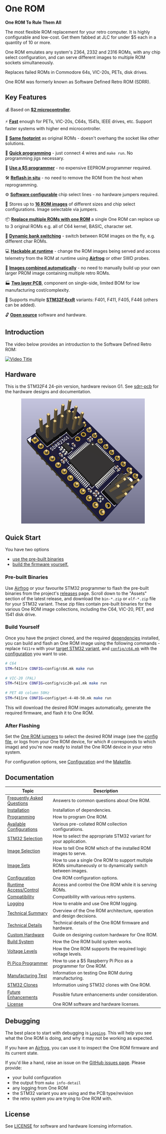 # One ROM

**One ROM To Rule Them All**

The most flexible ROM replacement for your retro computer. It is highly configurable and low-cost.  Get them fabbed at JLC for under $5 each in a quantity of 10 or more.

One ROM emulates any system's 2364, 2332 and 2316 ROMs, with any chip select configuration, and can serve different images to multiple ROM sockets simultaneously.

Replaces failed ROMs in Commodore 64s, VIC-20s, PETs, disk drives.

One ROM was formerly known as Software Defined Retro ROM (SDRR).

## Key Features

💰 Based on **[$2 microcontroller](docs/STM32-SELECTION.md)**.

⚡ **[Fast](docs/STM32-SELECTION.md)** enough for PETs, VIC-20s, C64s, 1541s, IEEE drives, etc. Support faster systems with higher end microcontroller.

📐 **[Same footprint](docs/images/sdrr-24-pin-side.png)** as original ROMs - doesn't overhang the socket like other solutions.

🚀 **[Quick programming](docs/PROGRAMMING.md)** - just connect 4 wires and `make run`. No programming jigs necessary.

🔌 **[Use a $5 programmer](docs/PI-PICO-PROGRAMMER.md)** - no expensive EEPROM programmer required.

🛠️ **[Reflash in situ](docs/PROGRAMMING.md)** - no need to remove the ROM from the host when reprogramming.

⚙️ **[Software configurable](docs/CONFIGURATION.md)** chip select lines - no hardware jumpers required.

💾 Stores up to **[16 ROM images](docs/STM32-SELECTION.md)** of different sizes and chip select configurations.  Image selectable via jumpers.

📦 **[Replace multiple ROMs with one ROM](docs/MULTI-ROM-SETS.md)** a single One ROM can replace up to 3 original ROMs e.g. all of C64 kernel, BASIC, character set.

🔀 **[Dynamic bank switching](docs/MULTI-ROM-SETS.md)** - switch between ROM images on the fly, e.g. different char ROMs.

💻 **[Hackable at runtime](docs/RUNTIME-ACCESS.md)** - change the ROM images being served and access telemetry from the ROM at runtime using **[Airfrog](https://piers.rocks/u/airfrog)** or other SWD probes.

🧩 **[Images combined automatically](docs/CONFIGURATION.md)** - no need to manually build up your own larger PROM image containing multiple retro ROMs.

🏭 **[Two layer PCB](sdrr-pcb/README.md)**, component on single-side, limited BOM for low manufacturing cost/complexity.

🎯 Supports multiple **[STM32F4xxR](docs/STM32-SELECTION.md)** variants: F401, F411, F405, F446 (others can be added).

🔓 **[Open source](LICENSE.md)** software and hardware.

## Introduction

The video below provides an introduction to the Software Defined Retro ROM:

[![Video Title](https://img.youtube.com/vi/Jhe4LF5LrZ8/maxresdefault.jpg)](https://youtu.be/Jhe4LF5LrZ8)

## Hardware

This is the STM32F4 24-pin version, hardware revison G1.  See [sdrr-pcb](sdrr-pcb/README.md) for the hardware designs and documentation.

<div style="display: flex; justify-content: center; gap: 20px;">
  <a href="docs/images/sdrr-24-pin-side.png">
    <img src="docs/images/sdrr-24-pin-side.png" alt="One ROM STM32F4 24 pin side on" width="400">
  </a>
</div>

## Quick Start

You have two options

- [use the pre-built binaries](#pre-built-binaries)
- [build the firmware yourself.](#build-yourself)

### Pre-built Binaries

Use [Airfrog](https://piers.rocks/u/airfrog) or your favourite STM32 programmer to flash the pre-built binaries from the project's [releases](https://github.com/piersfinlayson/software-defined-retro-rom/releases/) page.  Scroll down to the "Assets" section of the latest release, and download the `bin-*.zip` or `elf-*.zip` file for your STM32 variant.  These zip files contain pre-built binaries for the various One ROM image collections, including the C64, VIC-20, PET, and 1541 disk drive.

### Build Yourself

Once you have the project cloned, and the required [dependencies](INSTALL.md) installed, you can build and flash an One ROM image using the following commands - replace `f411re` with your [target STM32 variant](#supported-stm32-microcontrollers), and [`config/c64.mk`](/config/c64.mk) with the [configuration](config/README.md#available-configurations) you want to use.

```bash
# C64
STM=f411re CONFIG=config/c64.mk make run
```

```bash
# VIC-20 (PAL)
STM=f411re CONFIG=config/vic20-pal.mk make run
```

```bash
# PET 40 column 50Hz
STM=f411re CONFIG=config/pet-4-40-50.mk make run
```

This will download the desired ROM images automatically, generate the required firmware, and flash it to One ROM.

### After Flashing

Set the [One ROM jumpers](docs/IMAGE-SELECTION.md) to select the desired ROM image (see the [config file](/config/), or logs from your One ROM device, for which # corresponds to which image) and you're now ready to install the One ROM device in your retro system.

For configuration options, see [Configuration](docs/CONFIGURATION.md) and the [Makefile](Makefile).

## Documentation

| Topic | Description |
|-------|-------------|
| [Frequently Asked Questions](docs/FAQ.md) | Answers to common questions about One ROM. |
| [Installation](INSTALL.md) | Installation of dependencies. |
| [Programming](docs/PROGRAMMING.md) | How to program One ROM. |
| [Available Configurations](config/README.md#available-configurations) | Various pre-collated ROM collection configurations. |
| [STM32 Selection](docs/STM32-SELECTION.md) | How to select the appropriate STM32 variant for your application. |
| [Image Selection](docs/IMAGE-SELECTION.md) | How to tell One ROM which of the installed ROM images to serve. |
| [Image Sets](docs/MULTI-ROM-SETS.md) | How to use a single One ROM to support multiple ROMs simultaneously or to dynamically switch between images. |
| [Configuration](docs/CONFIGURATION.md) | One ROM configuration options. |
| [Runtime Access/Control](docs/RUNTIME-ACCESS.md) | Access and control the One ROM while it is serving ROMs. |
| [Compatibility](docs/COMPATIBILITY.md) | Compatibility with various retro systems. |
| [Logging](docs/LOGGING.md) | How to enable and use One ROM logging. |
| [Technical Summary](docs/TECHNICAL-SUMMARY.md) | Overview of the One ROM architecture, operation and design decisions. |
| [Technical Details](docs/TECHNICAL-DETAILS.md) | Technical details of the One ROM firmware and hardware. |
| [Custom Hardware](docs/CUSTOM-HARDWARE.md) | Guide on designing custom hardware for One ROM. |
| [Build System](docs/BUILD-SYSTEM.md) | How the One ROM build system works. |
| [Voltage Levels](docs/VOLTAGE-LEVELS.md) | How the One ROM supports the required logic voltage levels. |
| [Pi Pico Programmer](docs/PI-PICO-PROGRAMMER.md) | How to use a $5 Raspberry Pi Pico as a programmer for One ROM. |
| [Manufacturing Test](docs/MANUFACTURING-TEST.md) | Information on testing One ROM during manufacturing. |
| [STM32 Clones](docs/STM32-CLONES.md) | Information using STM32 clones with One ROM. |
| [Future Enhancements](docs/FUTURE-ENHANCEMENTS.md) | Possible future enhancements under consideration. |
| [License](LICENSE.md) | One ROM software and hardware licenses. |

## Debugging

The best place to start with debugging is [`Logging`](docs/LOGGING.md).  This will help you see what the One ROM is doing, and why it may not be working as expected.

If you have an [Airfrog](https://piers.rocks/u/airfrog), you can use it to inspect the One ROM firmware and its current state.

If you'd like a hand, raise an issue on the [GitHub issues page](https://github.com/piersfinlayson/software-defined-retro-rom/issues).  Please provide:

- your build configuration
- the output from `make info-detail`
- any logging from One ROM
- the STM32 variant you are using and the PCB type/revision
- the retro system you are trying to One ROM with.

## License

See [LICENSE](LICENSE.md) for software and hardware licensing information.
